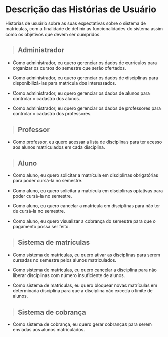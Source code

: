 
# Descrição das Histórias de Usuário
Historias de usuário sobre as suas expectativas sobre o sistema de matrículas, com a finalidade de definir as funcionalidades do sistema assim como os objetivos que devem ser cumpridos.

>## Administrador
- Como administrador, eu quero gerenciar os dados de currículos para organizar os cursos do semestre que serão ofertados.

- Como administrador, eu quero gerenciar os dados de disciplinas para disponibilizá-las para matrícula dos interessados.

- Como administrador, eu quero gerenciar os dados de alunos para controlar o cadastro dos alunos.

- Como administrador, eu quero gerenciar os dados de professores para controlar o cadastro dos professores.
>## Professor
- Como professor, eu quero acessar a lista de disciplinas para ter acesso aos alunos matriculados em cada disciplina.

>## Aluno
- Como aluno, eu quero solicitar a matrícula em disciplinas obrigatórias para poder cursá-la no semestre.

- Como aluno, eu quero solicitar a matrícula em disciplinas optativas para poder cursá-la no semestre.

- Como aluno, eu quero cancelar a matrícula em disciplinas para não ter de cursá-la no semestre.

- Como aluno, eu quero visualizar a cobrança do semestre para que o pagamento possa ser feito.

>## Sistema de matrículas
- Como sistema de matrículas, eu quero ativar as disciplinas para serem cursadas no semestre pelos alunos matriculados.

- Como sistema de matrículas, eu quero cancelar a disciplina para não liberar disciplinas com número insuficiente de alunos.
- Como sistema de matrículas, eu quero bloquear novas matrículas em determinada disciplina para que a disciplina não exceda o limite de alunos.
>## Sistema de cobrança
- Como sistema de cobrança, eu quero gerar cobranças para serem enviadas aos alunos matriculados.

